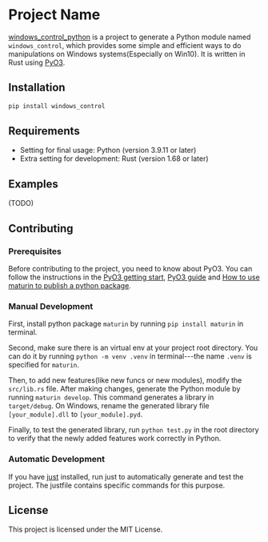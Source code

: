 # Project Name

[windows_control_python](https://pypi.org/project/windows-control/) is a project to generate a Python module named `windows_control`, which provides some simple and efficient ways to do manipulations on Windows systems(Especially on Win10). It is written in Rust using [PyO3](https://crates.io/crates/pyo3).
## Installation

```bash
pip install windows_control
```

## Requirements

- Setting for final usage: Python (version 3.9.11 or later)
- Extra setting for development: Rust (version 1.68 or later)

## Examples

(TODO)

## Contributing

### Prerequisites

Before contributing to the project, you need to know about PyO3. You can follow the instructions in the [PyO3 getting start](https://pyo3.rs/v0.19.0/getting_started), [PyO3 guide](https://pyo3.rs/v0.19.0/building_and_distribution#manual-builds) and [How to use maturin to publish a python package](https://www.maturin.rs/tutorial.html).

### Manual Development

First, install python package `maturin` by running `pip install maturin` in terminal.

Second, make sure there is an virtual env at your project root directory. You can do it by running `python -m venv .venv` in terminal---the name `.venv` is specified for `maturin`.

Then, to add new features(like new funcs or new modules), modify the `src/lib.rs` file. After making changes, generate the Python module by running `maturin develop`. This command generates a library in `target/debug`. On Windows, rename the generated library file `[your_module].dll` to `[your_module].pyd`.

Finally, to test the generated library, run `python test.py` in the root directory to verify that the newly added features work correctly in Python.

### Automatic Development

If you have [just](https://crates.io/crates/just) installed, run just to automatically generate and test the project. The justfile contains specific commands for this purpose.


## License

This project is licensed under the MIT License.

